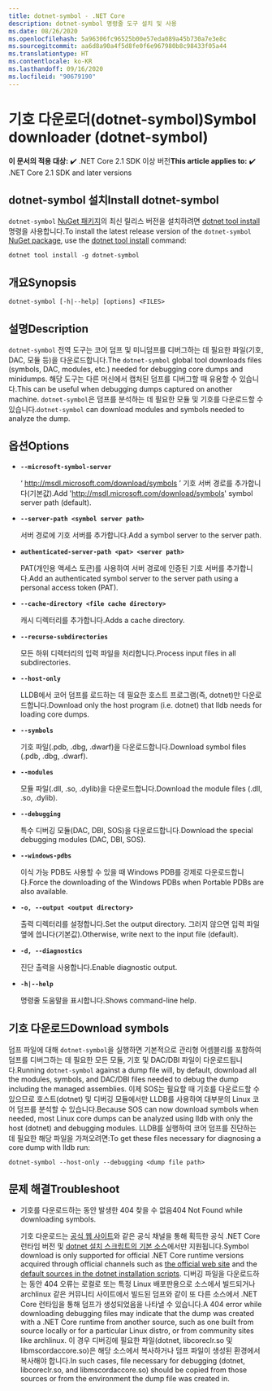 ```yaml
---
title: dotnet-symbol - .NET Core
description: dotnet-symbol 명령줄 도구 설치 및 사용
ms.date: 08/26/2020
ms.openlocfilehash: 5a96306fc96525b00e57eda089a45b730a7e3e8c
ms.sourcegitcommit: aa6d8a90a4f5d8fe0f6e967980b8c98433f05a44
ms.translationtype: HT
ms.contentlocale: ko-KR
ms.lasthandoff: 09/16/2020
ms.locfileid: "90679190"
---
```

# <a name="symbol-downloader-dotnet-symbol"></a><span data-ttu-id="f253e-103">기호 다운로더(dotnet-symbol)</span><span class="sxs-lookup"><span data-stu-id="f253e-103">Symbol downloader (dotnet-symbol)</span></span>

<span data-ttu-id="f253e-104">**이 문서의 적용 대상:**  ✔️ .NET Core 2.1 SDK 이상 버전</span><span class="sxs-lookup"><span data-stu-id="f253e-104">**This article applies to:** ✔️ .NET Core 2.1 SDK and later versions</span></span>

## <a name="install-dotnet-symbol"></a><span data-ttu-id="f253e-105">dotnet-symbol 설치</span><span class="sxs-lookup"><span data-stu-id="f253e-105">Install dotnet-symbol</span></span>

<span data-ttu-id="f253e-106">`dotnet-symbol` [NuGet 패키지](https://www.nuget.org/packages/dotnet-symbol)의 최신 릴리스 버전을 설치하려면 [dotnet tool install](../tools/dotnet-tool-install.md) 명령을 사용합니다.</span><span class="sxs-lookup"><span data-stu-id="f253e-106">To install the latest release version of the `dotnet-symbol` [NuGet package](https://www.nuget.org/packages/dotnet-symbol), use the [dotnet tool install](../tools/dotnet-tool-install.md) command:</span></span>

```dotnetcli
dotnet tool install -g dotnet-symbol
```

## <a name="synopsis"></a><span data-ttu-id="f253e-107">개요</span><span class="sxs-lookup"><span data-stu-id="f253e-107">Synopsis</span></span>

```console
dotnet-symbol [-h|--help] [options] <FILES>
```

## <a name="description"></a><span data-ttu-id="f253e-108">설명</span><span class="sxs-lookup"><span data-stu-id="f253e-108">Description</span></span>

<span data-ttu-id="f253e-109">`dotnet-symbol` 전역 도구는 코어 덤프 및 미니덤프를 디버그하는 데 필요한 파일(기호, DAC, 모듈 등)을 다운로드합니다.</span><span class="sxs-lookup"><span data-stu-id="f253e-109">The `dotnet-symbol` global tool downloads files (symbols, DAC, modules, etc.) needed for debugging core dumps and minidumps.</span></span> <span data-ttu-id="f253e-110">해당 도구는 다른 머신에서 캡처된 덤프를 디버그할 때 유용할 수 있습니다.</span><span class="sxs-lookup"><span data-stu-id="f253e-110">This can be useful when debugging dumps captured on another machine.</span></span> <span data-ttu-id="f253e-111">`dotnet-symbol`은 덤프를 분석하는 데 필요한 모듈 및 기호를 다운로드할 수 있습니다.</span><span class="sxs-lookup"><span data-stu-id="f253e-111">`dotnet-symbol` can download modules and symbols needed to analyze the dump.</span></span>

## <a name="options"></a><span data-ttu-id="f253e-112">옵션</span><span class="sxs-lookup"><span data-stu-id="f253e-112">Options</span></span>

- **`--microsoft-symbol-server`**

  <span data-ttu-id="f253e-113">‘ http://msdl.microsoft.com/download/symbols ’ 기호 서버 경로를 추가합니다(기본값).</span><span class="sxs-lookup"><span data-stu-id="f253e-113">Add 'http://msdl.microsoft.com/download/symbols' symbol server path (default).</span></span>

- **`--server-path <symbol server path>`**

  <span data-ttu-id="f253e-114">서버 경로에 기호 서버를 추가합니다.</span><span class="sxs-lookup"><span data-stu-id="f253e-114">Add a symbol server to the server path.</span></span>

- **`authenticated-server-path <pat> <server path>`**

  <span data-ttu-id="f253e-115">PAT(개인용 액세스 토큰)를 사용하여 서버 경로에 인증된 기호 서버를 추가합니다.</span><span class="sxs-lookup"><span data-stu-id="f253e-115">Add an authenticated symbol server to the server path using a personal access token (PAT).</span></span>

- **`--cache-directory <file cache directory>`**

  <span data-ttu-id="f253e-116">캐시 디렉터리를 추가합니다.</span><span class="sxs-lookup"><span data-stu-id="f253e-116">Adds a cache directory.</span></span>

- **`--recurse-subdirectories`**

  <span data-ttu-id="f253e-117">모든 하위 디렉터리의 입력 파일을 처리합니다.</span><span class="sxs-lookup"><span data-stu-id="f253e-117">Process input files in all subdirectories.</span></span>

- **`--host-only`**

  <span data-ttu-id="f253e-118">LLDB에서 코어 덤프를 로드하는 데 필요한 호스트 프로그램(즉, dotnet)만 다운로드합니다.</span><span class="sxs-lookup"><span data-stu-id="f253e-118">Download only the host program (i.e. dotnet) that lldb needs for loading core dumps.</span></span>

- **`--symbols`**

  <span data-ttu-id="f253e-119">기호 파일(.pdb, .dbg, .dwarf)을 다운로드합니다.</span><span class="sxs-lookup"><span data-stu-id="f253e-119">Download symbol files (.pdb, .dbg, .dwarf).</span></span>

- **`--modules`**

  <span data-ttu-id="f253e-120">모듈 파일(.dll, .so, .dylib)을 다운로드합니다.</span><span class="sxs-lookup"><span data-stu-id="f253e-120">Download the module files (.dll, .so, .dylib).</span></span>

- **`--debugging`**

  <span data-ttu-id="f253e-121">특수 디버깅 모듈(DAC, DBI, SOS)을 다운로드합니다.</span><span class="sxs-lookup"><span data-stu-id="f253e-121">Download the special debugging modules (DAC, DBI, SOS).</span></span>

- **`--windows-pdbs`**

  <span data-ttu-id="f253e-122">이식 가능 PDB도 사용할 수 있을 때 Windows PDB를 강제로 다운로드합니다.</span><span class="sxs-lookup"><span data-stu-id="f253e-122">Force the downloading of the Windows PDBs when Portable PDBs are also available.</span></span>

- **`-o, --output <output directory>`**

  <span data-ttu-id="f253e-123">출력 디렉터리를 설정합니다.</span><span class="sxs-lookup"><span data-stu-id="f253e-123">Set the output directory.</span></span> <span data-ttu-id="f253e-124">그러지 않으면 입력 파일 옆에 씁니다(기본값).</span><span class="sxs-lookup"><span data-stu-id="f253e-124">Otherwise, write next to the input file (default).</span></span>

- **`-d, --diagnostics`**

  <span data-ttu-id="f253e-125">진단 출력을 사용합니다.</span><span class="sxs-lookup"><span data-stu-id="f253e-125">Enable diagnostic output.</span></span>

- **`-h|--help`**

  <span data-ttu-id="f253e-126">명령줄 도움말을 표시합니다.</span><span class="sxs-lookup"><span data-stu-id="f253e-126">Shows command-line help.</span></span>

## <a name="download-symbols"></a><span data-ttu-id="f253e-127">기호 다운로드</span><span class="sxs-lookup"><span data-stu-id="f253e-127">Download symbols</span></span>

<span data-ttu-id="f253e-128">덤프 파일에 대해 `dotnet-symbol`을 실행하면 기본적으로 관리형 어셈블리를 포함하여 덤프를 디버그하는 데 필요한 모든 모듈, 기호 및 DAC/DBI 파일이 다운로드됩니다.</span><span class="sxs-lookup"><span data-stu-id="f253e-128">Running `dotnet-symbol` against a dump file will, by default, download all the modules, symbols, and DAC/DBI files needed to debug the dump including the managed assemblies.</span></span> <span data-ttu-id="f253e-129">이제 SOS는 필요할 때 기호를 다운로드할 수 있으므로 호스트(dotnet) 및 디버깅 모듈에서만 LLDB를 사용하여 대부분의 Linux 코어 덤프를 분석할 수 있습니다.</span><span class="sxs-lookup"><span data-stu-id="f253e-129">Because SOS can now download symbols when needed, most Linux core dumps can be analyzed using lldb with only the host (dotnet) and debugging modules.</span></span> <span data-ttu-id="f253e-130">LLDB를 실행하여 코어 덤프를 진단하는 데 필요한 해당 파일을 가져오려면:</span><span class="sxs-lookup"><span data-stu-id="f253e-130">To get these files necessary for diagnosing a core dump with lldb run:</span></span>

```console
dotnet-symbol --host-only --debugging <dump file path>
```

## <a name="troubleshoot"></a><span data-ttu-id="f253e-131">문제 해결</span><span class="sxs-lookup"><span data-stu-id="f253e-131">Troubleshoot</span></span>

- <span data-ttu-id="f253e-132">기호를 다운로드하는 동안 발생한 404 찾을 수 없음</span><span class="sxs-lookup"><span data-stu-id="f253e-132">404 Not Found while downloading symbols.</span></span>

   <span data-ttu-id="f253e-133">기호 다운로드는 [공식 웹 사이트](https://dotnet.microsoft.com/download/dotnet-core)와 같은 공식 채널을 통해 획득한 공식 .NET Core 런타임 버전 및 [dotnet 설치 스크립트의 기본 소스](../tools/dotnet-install-script.md)에서만 지원됩니다.</span><span class="sxs-lookup"><span data-stu-id="f253e-133">Symbol download is only supported for official .NET Core runtime versions acquired through official channels such as [the official web site](https://dotnet.microsoft.com/download/dotnet-core) and the [default sources in the dotnet installation scripts](../tools/dotnet-install-script.md).</span></span> <span data-ttu-id="f253e-134">디버깅 파일을 다운로드하는 동안 404 오류는 로컬로 또는 특정 Linux 배포판용으로 소스에서 빌드되거나 archlinux 같은 커뮤니티 사이트에서 빌드된 덤프와 같이 또 다른 소스에서 .NET Core 런타임을 통해 덤프가 생성되었음을 나타낼 수 있습니다.</span><span class="sxs-lookup"><span data-stu-id="f253e-134">A 404 error while downloading debugging files may indicate that the dump was created with a .NET Core runtime from another source, such as one built from source locally or for a particular Linux distro, or from community sites like archlinux.</span></span> <span data-ttu-id="f253e-135">이 경우 디버깅에 필요한 파일(dotnet, libcoreclr.so 및 libmscordaccore.so)은 해당 소스에서 복사하거나 덤프 파일이 생성된 환경에서 복사해야 합니다.</span><span class="sxs-lookup"><span data-stu-id="f253e-135">In such cases, file necessary for debugging (dotnet, libcoreclr.so, and libmscordaccore.so) should be copied from those sources or from the environment the dump file was created in.</span></span>
